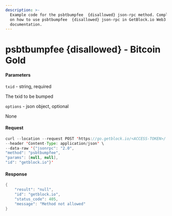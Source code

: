 ```yaml
---
description: >-
  Example code for the psbtbumpfee  {disallowed} json-rpc method. Сomplete guide
  on how to use psbtbumpfee  {disallowed} json-rpc in GetBlock.io Web3
  documentation.
---
```


# psbtbumpfee {disallowed} - Bitcoin Gold

#### Parameters

`txid` - string, required

The txid to be bumped

`options` - json object, optional

None

#### Request

```java
curl --location --request POST 'https://go.getblock.io/<ACCESS-TOKEN>/' \
--header 'Content-Type: application/json' \
--data-raw '{"jsonrpc": "2.0",
"method": "psbtbumpfee",
"params": [null, null],
"id": "getblock.io"}'
```

#### Response

```java
{
    "result": "null",
    "id": "getblock.io",
    "status_code": 405,
    "message": "Method not allowed"
}
```

